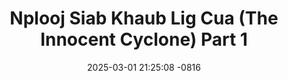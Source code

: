 ---
layout: movie-video-data
date: 2025-03-01 21:25:08 -0816
categories: movie

# Site Attributes
title: "Nplooj Siab Khaub Lig Cua (The Innocent Cyclone) Part 1"
permalink: "/movie/Nplooj_Siab_Khaub_Lig_Cua_(The_Innocent_Cyclone)_Part_1"

# Movie Attributes
synopsis: ""
producer: "Pao Hue Vang"
director: "Pao Hue Vang"
writer: "Pao Hue Vang"
video_link: ""
genre: "Drama Romance"
year: ""
release_type: "DVD"
storage: "Center for Hmong Studies"
thumbnail: "/assets/images/movie_thumbnails/Nplooj Siab Khauv Lig Cua (The Innocent Cyclone) Part 1 VHS.jpeg"
publishing_company: "Modern Jungle Art Studio"

# Sequels + Parts
base_movie: "Nplooj Siab Khaub Lig Cua (The Innocent Cyclone) Part 1"
total_parts: 6
sequel: "Nplooj Siab Khaub Lig Cua (The Innocent Cyclone) Part 2"

# Movie Cast
cast:
- name: "Leng Vang"
- name: "Tub Yaj"
- name: "Bra Moua"
- name: "Kao Nai Xiong"
- name: "Kong Her"
- name: "Ntxhai Tsab"
- name: "Phim Maiv"
- name: "Txais Hawj"
- name: "Leng Xiong"
- name: "Dao Yant"
- name: "Cua Yang"
- name: "Paj Thao"
- name: "Mai Chia Yang"
- name: "Ka Yeng Vang"
---